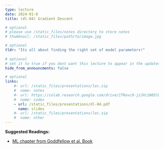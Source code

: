 ```yaml
---
type: lecture
date: 2024-01-8
title: (dl-04) Gradient Descent

# optional
# please use /static_files/notes directory to store notes
# thumbnail: /static_files/path/to/image.jpg

# optional
tldr: "Its all about finding the right set of model parameters!"
  
# optional
# set it to true if you dont want this lecture to appear in the updates section
hide_from_announcments: false

# optional
links: 
    #- url: /static_files/presentations/lec.zip
    #  name: notes
    #- url: https://colab.research.google.com/drive/1TNavc9-jzJXc1N05l06KYfgaSmu7zqxN?usp=sharing
    #  name: codes
    - url: /static_files/presentations/dl-04.pdf
      name: slides
    #- url: /static_files/presentations/lec.zip
    #  name: other
---
```


**Suggested Readings:**

- [ML chapter from Goddfellow et al. Book](https://www.deeplearningbook.org/contents/ml.html)



